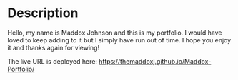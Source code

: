<h1>Description</h1>
Hello, my name is Maddox Johnson and this is my portfolio. I would have loved to keep adding to it but I simply have run out of time.
I hope you enjoy it and thanks again for viewing!

The live URL is deployed here: https://themaddoxj.github.io/Maddox-Portfolio/
